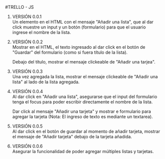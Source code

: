 #TRELLO - JS

1. VERSIÓN 0.0.1<br>
	Un elemento en el HTML con el mensaje "Añadir una lista", que al dar click muestre un input y un botón (formulario) para que el usuario ingrese el nombre de la lista.<br>

2. VERSIÓN 0.0.2<br>
	Mostrar en el HTML, el texto ingresado al dar click en el botón de "Guardar" del formulario (como si fuera título de la lista).<br>
	
	Debajo del título, mostrar el mensaje clickeable de "Añadir una tarjea".<br>

3. VERSIÓN 0.0.3<br>
	Una vez agregada la lista, mostrar el mensaje clickeable de "Añadir una lista" al lado de la lista agregada.<br>

4. VERSIÓN 0.0.4<br>
	Al dar click en "Añadir una lista", asegurarse que el input del formulario tenga el focus para poder escribir directamente el nombre de la lista.<br>
	
	Dar click al mensaje "Añadir una tarjeta" y mostrar e formulario para agregar la tarjeta (Nota: El ingreso de texto es mediante un textarea).<br>

5. VERSIÓN 0.0.5<br>
	Al dar click en el botón de guardar al momento de añadir tarjeta, mostrar el mensaje de "Añadir tarjeta" debajo de la tarjeta añadida.<br>

6. VERSIÓN 0.0.6<br>
	Asegurar la funcionalidad de poder agregar múltiples listas y tarjetas.<br>